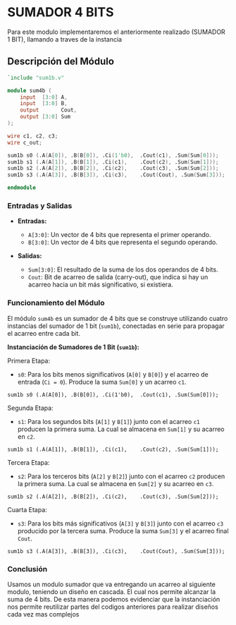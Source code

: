 
# SUMADOR 4 BITS

Para este modulo implementaremos el anteriormente realizado (SUMADOR 1 BIT), llamando a traves de la instancia 

## Descripción del Módulo

```verilog
`include "sum1b.v"

module sum4b (
    input  [3:0] A,
    input  [3:0] B,
    output       Cout,
    output [3:0] Sum
);

wire c1, c2, c3;
wire c_out;

sum1b s0 (.A(A[0]), .B(B[0]), .Ci(1'b0),  .Cout(c1), .Sum(Sum[0]));
sum1b s1 (.A(A[1]), .B(B[1]), .Ci(c1),    .Cout(c2), .Sum(Sum[1]));
sum1b s2 (.A(A[2]), .B(B[2]), .Ci(c2),    .Cout(c3), .Sum(Sum[2]));
sum1b s3 (.A(A[3]), .B(B[3]), .Ci(c3),    .Cout(Cout), .Sum(Sum[3]));

endmodule
```

### Entradas y Salidas

- **Entradas:**
  - `A[3:0]`: Un vector de 4 bits que representa el primer operando.
  - `B[3:0]`: Un vector de 4 bits que representa el segundo operando.

- **Salidas:**
  - `Sum[3:0]`: El resultado de la suma de los dos operandos de 4 bits.
  - `Cout`: Bit de acarreo de salida (carry-out), que indica si hay un acarreo hacia un bit más significativo, si existiera.

### Funcionamiento del Módulo

El módulo `sum4b` es un sumador de 4 bits que se construye utilizando cuatro instancias del sumador de 1 bit (`sum1b`), conectadas en serie para propagar el acarreo entre cada bit.

**Instanciación de Sumadores de 1 Bit (`sum1b`):**

Primera Etapa:
- `s0`: Para los bits menos significativos (`A[0]` y `B[0]`) y el acarreo de entrada (`Ci = 0`). Produce la suma `Sum[0]` y un acarreo `c1`.
 
```
sum1b s0 (.A(A[0]), .B(B[0]), .Ci(1'b0),  .Cout(c1), .Sum(Sum[0]));

```
Segunda Etapa:
- `s1`: Para los segundos bits (`A[1]` y `B[1]`) junto con el acarreo `c1` producen la primera suma. La cual se almacena en `Sum[1]` y su acarreo en `c2`.
  
```
sum1b s1 (.A(A[1]), .B(B[1]), .Ci(c1),    .Cout(c2), .Sum(Sum[1]));

```

Tercera Etapa:
- `s2`: Para los terceros bits (`A[2]` y `B[2]`) junto con el acarreo `c2` producen la primera suma. La cual se almacena en `Sum[2]` y su acarreo en `c3`.
    
```
sum1b s2 (.A(A[2]), .B(B[2]), .Ci(c2),    .Cout(c3), .Sum(Sum[2]));

```
 
Cuarta Etapa:
- `s3`: Para los bits más significativos (`A[3]` y `B[3]`) junto con el acarreo `c3` producido por la tercera suma. Produce la suma `Sum[3]` y el acarreo final `Cout`.
```
sum1b s3 (.A(A[3]), .B(B[3]), .Ci(c3),    .Cout(Cout), .Sum(Sum[3]));

```
### Conclusión

Usamos un modulo sumador que va entregando un acarreo al siguiente modulo, teniendo un diseño en cascada. El cual nos permite alcanzar la suma de 4 bits.
De esta manera podemos evidenciar que la instanciación nos permite reutilizar partes del codigos anteriores para realizar diseños cada vez mas complejos

